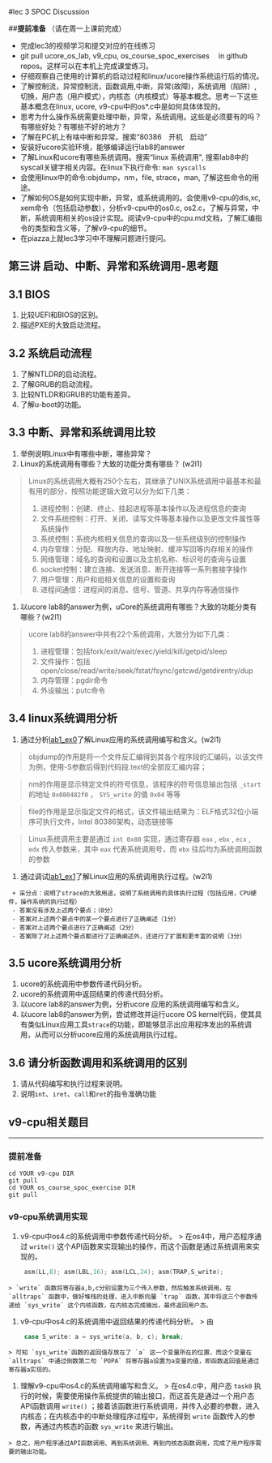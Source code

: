 #lec 3 SPOC Discussion

##**提前准备**
（请在周一上课前完成）

 - 完成lec3的视频学习和提交对应的在线练习
 - git pull ucore_os_lab, v9_cpu, os_course_spoc_exercises  　in github repos。这样可以在本机上完成课堂练习。
 - 仔细观察自己使用的计算机的启动过程和linux/ucore操作系统运行后的情况。
 - 了解控制流，异常控制流，函数调用,中断，异常(故障)，系统调用（陷阱）,切换，用户态（用户模式），内核态（内核模式）等基本概念。思考一下这些基本概念在linux, ucore, v9-cpu中的os*.c中是如何具体体现的。
 - 思考为什么操作系统需要处理中断，异常，系统调用。这些是必须要有的吗？有哪些好处？有哪些不好的地方？
 - 了解在PC机上有啥中断和异常。搜索“80386　开机　启动”
 - 安装好ucore实验环境，能够编译运行lab8的answer
 - 了解Linux和ucore有哪些系统调用。搜索“linux 系统调用", 搜索lab8中的syscall关键字相关内容。在linux下执行命令: ```man syscalls```
 - 会使用linux中的命令:objdump，nm，file, strace，man, 了解这些命令的用途。
 - 了解如何OS是如何实现中断，异常，或系统调用的。会使用v9-cpu的dis,xc, xem命令（包括启动参数），分析v9-cpu中的os0.c, os2.c，了解与异常，中断，系统调用相关的os设计实现。阅读v9-cpu中的cpu.md文档，了解汇编指令的类型和含义等，了解v9-cpu的细节。
 - 在piazza上就lec3学习中不理解问题进行提问。

## 第三讲 启动、中断、异常和系统调用-思考题

## 3.1 BIOS
 1. 比较UEFI和BIOS的区别。
 1. 描述PXE的大致启动流程。

## 3.2 系统启动流程
 1. 了解NTLDR的启动流程。
 1. 了解GRUB的启动流程。
 1. 比较NTLDR和GRUB的功能有差异。
 1. 了解u-boot的功能。

## 3.3 中断、异常和系统调用比较
 1. 举例说明Linux中有哪些中断，哪些异常？
 1. Linux的系统调用有哪些？大致的功能分类有哪些？  (w2l1)
  > Linux的系统调用大概有250个左右，其继承了UNIX系统调用中最基本和最有用的部分，按照功能逻辑大致可以分为如下几类：
  >
  > 1. 进程控制：创建、终止、挂起进程等基本操作以及进程信息的查询
  > 2. 文件系统控制：打开、关闭、读写文件等基本操作以及更改文件属性等系统操作
  > 3. 系统控制：系统内核相关信息的查询以及一些系统级别的控制操作
  > 4. 内存管理：分配、释放内存、地址映射、缓冲写回等内存相关的操作
  > 5. 网络管理：域名的查询和设置以及主机名称、标识号的查询与设置
  > 6. socket控制：建立连接、发送消息、断开连接等一系列套接字操作
  > 7. 用户管理：用户和组相关信息的设置和查询
  > 8. 进程间通信：进程间的消息、信号、管道、共享内存等通信操作

 1. 以ucore lab8的answer为例，uCore的系统调用有哪些？大致的功能分类有哪些？(w2l1)
  > ucore lab8的answer中共有22个系统调用，大致分为如下几类：
  >
  > 1. 进程管理：包括fork/exit/wait/exec/yield/kill/getpid/sleep
  > 2. 文件操作：包括open/close/read/write/seek/fstat/fsync/getcwd/getdirentry/dup
  > 3. 内存管理：pgdir命令
  > 5. 外设输出：putc命令
 
## 3.4 linux系统调用分析
 1. 通过分析[lab1_ex0](https://github.com/chyyuu/ucore_lab/blob/master/related_info/lab1/lab1-ex0.md)了解Linux应用的系统调用编写和含义。(w2l1)
  
  > objdump的作用是将一个文件反汇编得到其各个程序段的汇编码，以该文件为例，使用-S参数后得到代码段.text的全部反汇编内容；

  > nm的作用是显示特定文件的符号信息，该程序的符号信息输出包括 `_start` 的地址 `0x080482f0` ， `SYS_write` 的值 `0x04` 等等
  
  > file的作用是显示指定文件的格式，该文件输出结果为：ELF格式32位小端序可执行文件，Intel 80386架构，动态链接等
  
  > Linux系统调用主要是通过 `int 0x80` 实现，通过寄存器 `eax` , `ebx` , `ecx` , `edx` 传入参数来，其中 `eax` 代表系统调用号，而 `ebx` 往后均为系统调用函数的参数
 
 
 1. 通过调试[lab1_ex1](https://github.com/chyyuu/ucore_lab/blob/master/related_info/lab1/lab1-ex1.md)了解Linux应用的系统调用执行过程。(w2l1)
 
 ```
  + 采分点：说明了strace的大致用途，说明了系统调用的具体执行过程（包括应用，CPU硬件，操作系统的执行过程）
  - 答案没有涉及上述两个要点；（0分）
  - 答案对上述两个要点中的某一个要点进行了正确阐述（1分）
  - 答案对上述两个要点进行了正确阐述（2分）
  - 答案除了对上述两个要点都进行了正确阐述外，还进行了扩展和更丰富的说明（3分）
 ```
 
## 3.5 ucore系统调用分析
 1. ucore的系统调用中参数传递代码分析。
 1. ucore的系统调用中返回结果的传递代码分析。
 1. 以ucore lab8的answer为例，分析ucore 应用的系统调用编写和含义。
 1. 以ucore lab8的answer为例，尝试修改并运行ucore OS kernel代码，使其具有类似Linux应用工具`strace`的功能，即能够显示出应用程序发出的系统调用，从而可以分析ucore应用的系统调用执行过程。
 
## 3.6 请分析函数调用和系统调用的区别
 1. 请从代码编写和执行过程来说明。
   1. 说明`int`、`iret`、`call`和`ret`的指令准确功能


## v9-cpu相关题目
---

### 提前准备
```
cd YOUR v9-cpu DIR
git pull 
cd YOUR os_course_spoc_exercise DIR
git pull 
```

### v9-cpu系统调用实现
  1. v9-cpu中os4.c的系统调用中参数传递代码分析。
    > 在os4中，用户态程序通过 `write()` 这个API函数来实现输出的操作，而这个函数是通过系统调用来实现的。
     ```c
      asm(LL,8); asm(LBL,16); asm(LCL,24); asm(TRAP,S_write);
     ```
     
    > `write` 函数将寄存器a,b,c分别设置为三个传入参数，然后触发系统调用，在 `alltraps` 函数中，做好堆栈的处理，进入中断向量 `trap` 函数，其中将这三个参数传递给 `sys_write` 这个内核函数，在内核态完成输出，最终返回用户态。
    
  1. v9-cpu中os4.c的系统调用中返回结果的传递代码分析。
    > 由
      ```c
       case S_write: a = sys_write(a, b, c); break;
      ```
    > 可知 `sys_write`函数的返回值存放在了 `a` 这一个变量所在的位置，而这个变量在 `alltraps` 中通过倒数第二句 `POPA` 将寄存器a设置为a变量的值，即函数返回值是通过寄存器a实现的。
    
  1. 理解v9-cpu中os4.c的系统调用编写和含义。
    > 在os4.c中，用户态 `task0` 执行的时候，需要使用操作系统提供的输出接口，而这首先是通过一个用户态API函数调用 `write()` ；接着该函数进行系统调用，并传入必要的参数，进入内核态；在内核态中的中断处理程序过程中，系统得到 `write` 函数传入的参数，再通过内核态的函数 `sys_write` 来进行输出。
    
    > 总之，用户程序通过API函数调用、再到系统调用、再到内核态函数调用，完成了用户程序需要的输出功能。

